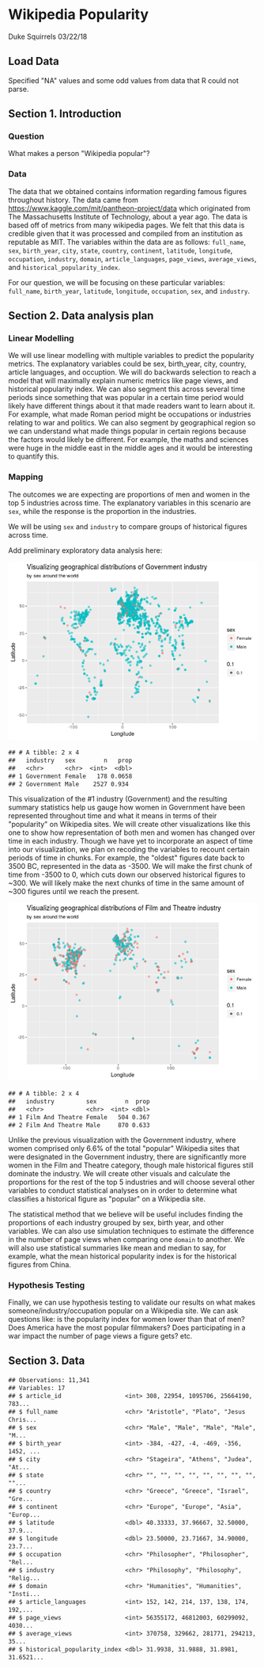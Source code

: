 Wikipedia Popularity
================
Duke Squirrels
03/22/18

Load Data
---------

Specified "NA" values and some odd values from data that R could not parse.

Section 1. Introduction
-----------------------

### Question

What makes a person "Wikipedia popular"?

### Data

The data that we obtained contains information regarding famous figures throughout history. The data came from <https://www.kaggle.com/mit/pantheon-project/data> which originated from The Massachusetts Institute of Technology, about a year ago. The data is based off of metrics from many wikipedia pages. We felt that this data is credible given that it was processed and compiled from an institution as reputable as MIT. The variables within the data are as follows: `full_name`, `sex`, `birth_year`, `city`, `state`, `country`, `continent`, `latitude`, `longitude`, `occupation`, `industry`, `domain`, `article_languages`, `page_views`, `average_views`, and `historical_popularity_index`.

For our question, we will be focusing on these particular variables: `full_name`, `birth_year`, `latitude`, `longitude`, `occupation`, `sex`, and `industry`.

Section 2. Data analysis plan
-----------------------------

### Linear Modelling

We will use linear modelling with multiple variables to predict the popularity metrics. The explanatory variables could be sex, birth\_year, city, country, article languages, and occuption. We will do backwards selection to reach a model that will maximally explain numeric metrics like page views, and historical popularity index. We can also segment this across several time periods since something that was popular in a certain time period would likely have different things about it that made readers want to learn about it. For example, what made Roman period might be occupations or industries relating to war and politics. We can also segment by geographical region so we can understand what made things popular in certain regions because the factors would likely be different. For example, the maths and sciences were huge in the middle east in the middle ages and it would be interesting to quantify this.

### Mapping

The outcomes we are expecting are proportions of men and women in the top 5 industries across time. The explanatory variables in this scenario are `sex`, while the response is the proportion in the industries.

We will be using `sex` and `industry` to compare groups of historical figures across time.

Add preliminary exploratory data analysis here:

![](proposal_files/figure-markdown_github/Government_preliminary_visual-1.png)

    ## # A tibble: 2 x 4
    ##   industry   sex        n   prop
    ##   <chr>      <chr>  <int>  <dbl>
    ## 1 Government Female   178 0.0658
    ## 2 Government Male    2527 0.934

This visualization of the \#1 industry (Government) and the resulting summary statistics help us gauge how women in Government have been represented throughout time and what it means in terms of their "popularity" on Wikipedia sites. We will create other visualizations like this one to show how representation of both men and women has changed over time in each industry. Though we have yet to incorporate an aspect of time into our visualization, we plan on recoding the variables to recount certain periods of time in chunks. For example, the "oldest" figures date back to 3500 BC, represented in the data as -3500. We will make the first chunk of time from -3500 to 0, which cuts down our observed historical figures to ~300. We will likely make the next chunks of time in the same amount of ~300 figures until we reach the present.

![](proposal_files/figure-markdown_github/Film-And-Theatre_preliminary_visual-1.png)

    ## # A tibble: 2 x 4
    ##   industry         sex        n  prop
    ##   <chr>            <chr>  <int> <dbl>
    ## 1 Film And Theatre Female   504 0.367
    ## 2 Film And Theatre Male     870 0.633

Unlike the previous visualization with the Government industry, where women comprised only 6.6% of the total "popular" Wikipedia sites that were designated in the Government industry, there are significantly more women in the Film and Theatre category, though male historical figures still dominate the industry. We will create other visuals and calculate the proportions for the rest of the top 5 industries and will choose several other variables to conduct statistical analyses on in order to determine what classifies a historical figure as "popular" on a Wikipedia site.

The statistical method that we believe will be useful includes finding the proportions of each industry grouped by sex, birth year, and other variables. We can also use simulation techniques to estimate the difference in the number of page views when comparing one `domain` to another. We will also use statistical summaries like mean and median to say, for example, what the mean historical popularity index is for the historical figures from China.

### Hypothesis Testing

Finally, we can use hypothesis testing to validate our results on what makes someone/industry/occupation popular on a Wikipedia site. We can ask questions like: is the popularity index for women lower than that of men? Does America have the most popular filmmakers? Does participating in a war impact the number of page views a figure gets? etc.

Section 3. Data
---------------

    ## Observations: 11,341
    ## Variables: 17
    ## $ article_id                  <int> 308, 22954, 1095706, 25664190, 783...
    ## $ full_name                   <chr> "Aristotle", "Plato", "Jesus Chris...
    ## $ sex                         <chr> "Male", "Male", "Male", "Male", "M...
    ## $ birth_year                  <int> -384, -427, -4, -469, -356, 1452, ...
    ## $ city                        <chr> "Stageira", "Athens", "Judea", "At...
    ## $ state                       <chr> "", "", "", "", "", "", "", "", ""...
    ## $ country                     <chr> "Greece", "Greece", "Israel", "Gre...
    ## $ continent                   <chr> "Europe", "Europe", "Asia", "Europ...
    ## $ latitude                    <dbl> 40.33333, 37.96667, 32.50000, 37.9...
    ## $ longitude                   <dbl> 23.50000, 23.71667, 34.90000, 23.7...
    ## $ occupation                  <chr> "Philosopher", "Philosopher", "Rel...
    ## $ industry                    <chr> "Philosophy", "Philosophy", "Relig...
    ## $ domain                      <chr> "Humanities", "Humanities", "Insti...
    ## $ article_languages           <int> 152, 142, 214, 137, 138, 174, 192,...
    ## $ page_views                  <int> 56355172, 46812003, 60299092, 4030...
    ## $ average_views               <int> 370758, 329662, 281771, 294213, 35...
    ## $ historical_popularity_index <dbl> 31.9938, 31.9888, 31.8981, 31.6521...
